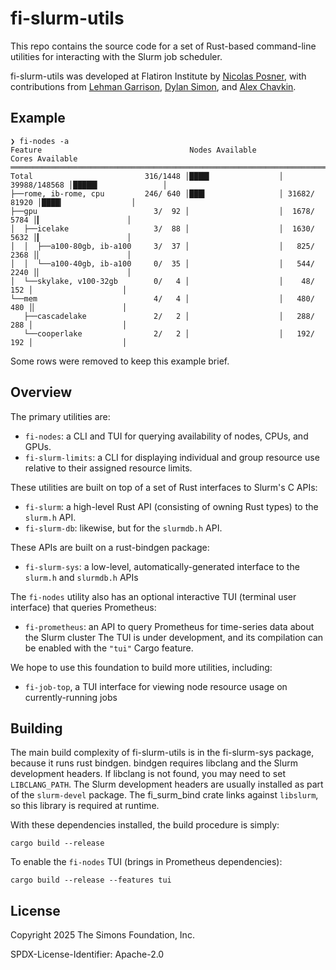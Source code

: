 # fi-slurm-utils

This repo contains the source code for a set of Rust-based command-line utilities for interacting with the Slurm job scheduler. 

fi-slurm-utils was developed at Flatiron Institute by [Nicolas Posner](https://github.com/nrposner), with contributions from [Lehman Garrison](https://github.com/lgarrison), [Dylan Simon](https://github.com/dylex), and [Alex Chavkin](https://github.com/alexdotc).

## Example
```
❯ fi-nodes -a
Feature                                 Nodes Available                     Cores Available       
═════════════════════════════════════════════════════════════════════════════════════════════════
Total                         316/1448 │████▍               │ 39988/148568 │█████▍              │
├──rome, ib-rome, cpu         246/ 640 │███▍                │ 31682/ 81920 │████▎               │ 
├──gpu                          3/  92 │                    │  1678/  5784 │▎                   │ 
│  ├──icelake                   3/  88 │                    │  1630/  5632 │▎                   │ 
│  │  ├──a100-80gb, ib-a100     3/  37 │                    │   825/  2368 │▏                   │ 
│  │  └──a100-40gb, ib-a100     0/  35 │                    │   544/  2240 │▏                   │ 
│  └──skylake, v100-32gb        0/   4 │                    │    48/   152 │                    │ 
└──mem                          4/   4 │                    │   480/   480 │▏                   │ 
   ├──cascadelake               2/   2 │                    │   288/   288 │                    │ 
   └──cooperlake                2/   2 │                    │   192/   192 │                    │ 
```
Some rows were removed to keep this example brief.

## Overview

The primary utilities are:
- `fi-nodes`: a CLI and TUI for querying availability of nodes, CPUs, and GPUs.
- `fi-slurm-limits`: a CLI for displaying individual and group resource use relative to their assigned resource limits.

These utilities are built on top of a set of Rust interfaces to Slurm's C APIs:
- `fi-slurm`: a high-level Rust API (consisting of owning Rust types) to the `slurm.h` API.
- `fi-slurm-db`: likewise, but for the `slurmdb.h` API.

These APIs are built on a rust-bindgen package:
- `fi-slurm-sys`: a low-level, automatically-generated interface to the `slurm.h` and `slurmdb.h` APIs

The `fi-nodes` utility also has an optional interactive TUI (terminal user interface) that queries Prometheus:
- `fi-prometheus`: an API to query Prometheus for time-series data about the Slurm cluster
The TUI is under development, and its compilation can be enabled with the `"tui"` Cargo feature.

We hope to use this foundation to build more utilities, including:
- `fi-job-top`, a TUI interface for viewing node resource usage on currently-running jobs

## Building
The main build complexity of fi-slurm-utils is in the fi-slurm-sys package, because it runs rust bindgen. bindgen requires libclang and the Slurm development headers. If libclang is not found, you may need to set `LIBCLANG_PATH`. The Slurm development headers are usually installed as part of the `slurm-devel` package. The fi_surm_bind crate links against `libslurm`, so this library is required at runtime.

With these dependencies installed, the build procedure is simply:
```console
cargo build --release
```

To enable the `fi-nodes` TUI (brings in Prometheus dependencies):
```console
cargo build --release --features tui
```

## License
Copyright 2025 The Simons Foundation, Inc.

SPDX-License-Identifier: Apache-2.0
